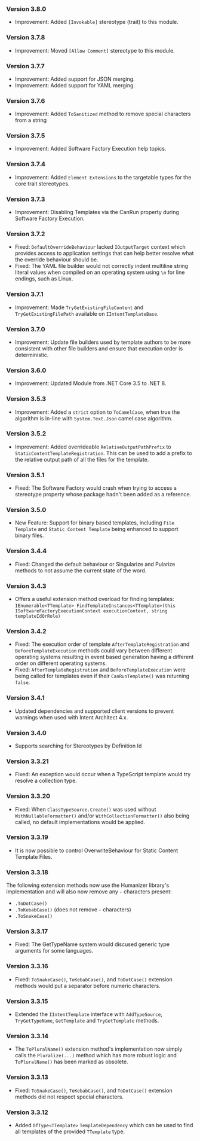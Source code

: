 ### Version 3.8.0

- Improvement: Added `[Invokable]` stereotype (trait) to this module.

### Version 3.7.8

- Improvement: Moved `[Allow Comment]` stereotype to this module.

### Version 3.7.7

- Improvement: Added support for JSON merging.
- Improvement: Added support for YAML merging.

### Version 3.7.6

- Improvement: Added `ToSanitized` method to remove special characters from a string

### Version 3.7.5

- Improvement: Added Software Factory Execution help topics.

### Version 3.7.4

- Improvement: Added `Element Extensions` to the targetable types for the core trait stereotypes.

### Version 3.7.3

- Improvement: Disabling Templates via the CanRun property during Software Factory Execution.

### Version 3.7.2

- Fixed: `DefaultOverrideBehaviour` lacked `IOutputTarget` context which provides access to application settings that can help better resolve what the override behaviour should be.
- Fixed: The YAML file builder would not correctly indent multiline string literal values when compiled on an operating system using `\n` for line endings, such as Linux.

### Version 3.7.1

- Improvement: Made `TryGetExistingFileContent` and `TryGetExistingFilePath` available on `IIntentTemplateBase`.

### Version 3.7.0

- Improvement: Update file builders used by template authors to be more consistent with other file builders and ensure that execution order is deterministic.

### Version 3.6.0

- Improvement: Updated Module from .NET Core 3.5 to .NET 8.

### Version 3.5.3

- Improvement: Added a `strict` option to `ToCamelCase`, when true the algorithm is in-line with `System.Text.Json` camel case algorithm.

### Version 3.5.2

- Improvement: Added overrideable `RelativeOutputPathPrefix` to `StaticContentTemplateRegistration`. This can be used to add a prefix to the relative output path of all the files for the template.

### Version 3.5.1

- Fixed: The Software Factory would crash when trying to access a stereotype property whose package hadn't been added as a reference.

### Version 3.5.0

- New Feature: Support for binary based templates, including `File Template` and `Static Content Template` being enhanced to support binary files.

### Version 3.4.4

- Fixed: Changed the default behaviour or Singularize and Pularize methods to not assume the current state of the word.

### Version 3.4.3

- Offers a useful extension method overload for finding templates: `IEnumerable<TTemplate> FindTemplateInstances<TTemplate>(this ISoftwareFactoryExecutionContext executionContext, string templateIdOrRole)`

### Version 3.4.2

- Fixed: The execution order of template `AfterTemplateRegistration` and `BeforeTemplateExecution` methods could vary between different operating systems resulting in event based generation having a different order on different operating systems.
- Fixed: `AfterTemplateRegistration` and `BeforeTemplateExecution` were being called for templates even if their `CanRunTemplate()` was returning `false`.

### Version 3.4.1

- Updated dependencies and supported client versions to prevent warnings when used with Intent Architect 4.x.

### Version 3.4.0

- Supports searching for Stereotypes by Definition Id

### Version 3.3.21

- Fixed: An exception would occur when a TypeScript template would try resolve a collection type.

### Version 3.3.20

- Fixed: When `ClassTypeSource.Create()` was used without `WithNullableFormatter()` and/or `WithCollectionFormatter()` also being called, no default implementations would be applied.

### Version 3.3.19

- It is now possible to control OverwriteBehaviour for Static Content Template Files.

### Version 3.3.18

The following extension methods now use the Humanizer library's implementation and will also now remove any `-` characters present:

- `.ToDotCase()`
- `.ToKebabCase()` (does not remove `-` characters)
- `.ToSnakeCase()`

### Version 3.3.17

- Fixed: The GetTypeName system would discused generic type arguments for some languages.

### Version 3.3.16

- Fixed: `ToSnakeCase()`, `ToKebabCase()`, and `ToDotCase()` extension methods would put a separator before numeric characters.

### Version 3.3.15

- Extended the `IIntentTemplate` interface with `AddTypeSource`, `TryGetTypeName`, `GetTemplate` and `TryGetTemplate` methods.

### Version 3.3.14

- The `ToPluralName()` extension method's implementation now simply calls the `Pluralize(...)` method which has more robust logic and `ToPluralName()` has been marked as obsolete.

### Version 3.3.13

- Fixed: `ToSnakeCase()`, `ToKebabCase()`, and `ToDotCase()` extension methods did not respect special characters.

### Version 3.3.12

- Added `OfType<TTemplate>` `TemplateDependency` which can be used to find all templates of the provided `TTemplate` type.
